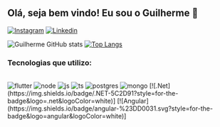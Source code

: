 ## Olá, seja bem vindo! Eu sou o Guilherme 👋

[![Instagram](https://img.shields.io/badge/Instagram-E4405F?style=for-the-badge&logo=instagram&logoColor=white)](https://www.instagram.com/gui1andre/)
[![Linkedin](https://img.shields.io/badge/LinkedIn-0077B5?style=for-the-badge&logo=linkedin&logoColor=white)](https://www.linkedin.com/in/guilherme-andre-de-souza-b21b63131/)

![Guilherme GitHub stats](https://github-readme-stats.vercel.app/api?username=gui1andre&count_private=true&show_icons=true&theme=tokyonight)
[![Top Langs](https://github-readme-stats.vercel.app/api/top-langs/?username=gui1andre&layout=compact&theme=tokyonight)](https://github.com/anuraghazra/github-readme-stats)

### Tecnologias que utilizo:

<div style="display: inline_block"></br>
<img alt="flutter" src="https://img.shields.io/badge/Flutter-02569B?style=for-the-badge&logo=flutter&logoColor=white">
<img alt="node" src="https://img.shields.io/badge/Node.js-43853D?style=for-the-badge&logo=node.js&logoColor=white">
<img alt="js" src="https://img.shields.io/badge/JavaScript-F7DF1E?style=for-the-badge&logo=javascript&logoColor=black">
<img alt="ts" src="https://img.shields.io/badge/TypeScript-007ACC?style=for-the-badge&logo=typescript&logoColor=white">
<img alt="postgres" src="https://img.shields.io/badge/PostgreSQL-316192?style=for-the-badge&logo=postgresql&logoColor=white">
<img alt="mongo" src="https://img.shields.io/badge/MongoDB-4EA94B?style=for-the-badge&logo=mongodb&logoColor=white">
[![.Net](https://img.shields.io/badge/.NET-5C2D91?style=for-the-badge&logo=.net&logoColor=white)]
[![Angular](https://img.shields.io/badge/angular-%23DD0031.svg?style=for-the-badge&logo=angular&logoColor=white)]
</div>
